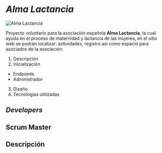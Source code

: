 # *Alma Lactancia* 
![Alma Lactancia]("20180306_155422~3.jpg")

Proyecto voluntario para la asociación española **Alma Lactancia**, la cual ayuda en el proceso de maternidad y lactancia de las mujeres, en el sitio web se podrán localizar: actividades, registro asi como espacio para asociados de la asociación. 

 1. Descripción
 2. Inicialización
   * Endpoints
   * Administrador 
3. Diseño
4. Tecnologías utilizadas 

## *Developers*

## Scrum Master 

## Descripción


